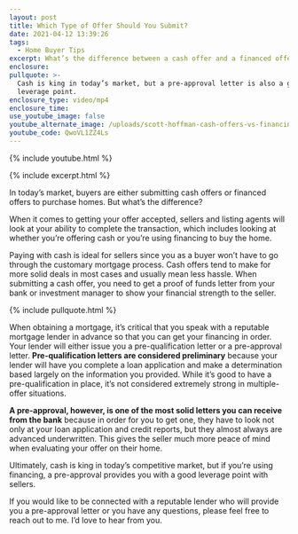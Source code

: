 ```yaml
---
layout: post
title: Which Type of Offer Should You Submit?
date: 2021-04-12 13:39:26
tags:
  - Home Buyer Tips
excerpt: What’s the difference between a cash offer and a financed offer?
enclosure:
pullquote: >-
  Cash is king in today’s market, but a pre-approval letter is also a good
  leverage point.
enclosure_type: video/mp4
enclosure_time:
use_youtube_image: false
youtube_alternate_image: /uploads/scott-hoffman-cash-offers-vs-financing-offers-yt.jpg
youtube_code: QwoVL1ZZ4Ls
---
```

{% include youtube.html %}

{% include excerpt.html %}

In today’s market, buyers are either submitting cash offers or financed offers to purchase homes. But what’s the difference?

When it comes to getting your offer accepted, sellers and listing agents will look at your ability to complete the transaction, which includes looking at whether you’re offering cash or you’re using financing to buy the home.&nbsp;

Paying with cash is ideal for sellers since you as a buyer won’t have to go through the customary mortgage process. Cash offers tend to make for more solid deals in most cases and usually mean less hassle. When submitting a cash offer, you need to get a proof of funds letter from your bank or investment manager to show your financial strength to the seller.

{% include pullquote.html %}

When obtaining a mortgage, it’s critical that you speak with a reputable mortgage lender in advance so that you can get your financing in order. Your lender will either issue you a pre-qualification letter or a pre-approval letter. **Pre-qualification letters are considered preliminary** because your lender will have you complete a loan application and make a determination based largely on the information you provided. While it’s good to have a pre-qualification in place, it’s not considered extremely strong in multiple-offer situations.

**A pre-approval, however, is one of the most solid letters you can receive from the bank** because in order for you to get one, they have to look not only at your loan application and credit reports, but they almost always are advanced underwritten. This gives the seller much more peace of mind when evaluating your offer on their home.

Ultimately, cash is king in today’s competitive market, but if you’re using financing, a pre-approval provides you with a good leverage point with sellers.

If you would like to be connected with a reputable lender who will provide you a pre-approval letter or you have any questions, please feel free to reach out to me. I’d love to hear from you.
